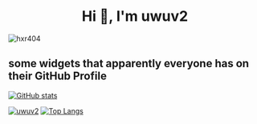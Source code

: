 <h1 align="center">Hi 👋, I'm uwuv2</h1>

<p align="left"> <img src="https://komarev.com/ghpvc/?username=uwuv2&label=Profile%20views&color=0e75b6&style=flat" alt="hxr404" /> </p>


## some widgets that apparently everyone has on their GitHub Profile

[![GitHub stats](https://github-readme-stats.vercel.app/api?username=uwuv2&theme=dark&show_icons=true&count_private=true)](https://github.com/anuraghazra/github-readme-stats)



<a href="https://github.com/ryo-ma/github-profile-trophy"><img src="https://github-profile-trophy.vercel.app/?username=uwuv2&margin-w=15" alt="uwuv2" /></a>
[![Top Langs](https://github-readme-stats.vercel.app/api/top-langs/?username=uwuv2&layout=compact)](https://github.com/anuraghazra/github-readme-stats)

